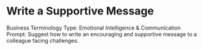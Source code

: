 # Write a Supportive Message

Business Terminology Type: Emotional Intelligence & Communication
Prompt: Suggest how to write an encouraging and supportive message to a colleague facing challenges.